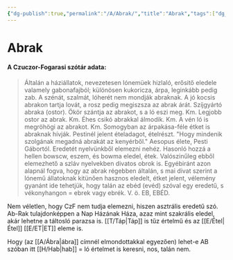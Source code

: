 ```yaml
---
{"dg-publish":true,"permalink":"/A/Abrak/","title":"Abrak","tags":["dg_uploaded"],"created":"2023-10-21T04:37","updated":"2023-11-08T03:25"}
---
```



# Abrak

#### A Czuczor-Fogarasi szótár adata:

> Általán a háziállatok, nevezetesen lónemüek hizlaló, erősitő eledele valamely gabonafajból; különösen kukoricza, árpa, leginkább pedig zab. A szénát, szalmát, lóherét nem mondják abraknak. A jó kocsis abrakon tartja lovát, a rosz pedig megiszsza az abrak árát. Szíjgyártó abraka (ostor). Ökör szántja az abrakot, s a ló eszi meg. Km. Legjobb ostor az abrak. Km. Éhes csikó abrakkal álmodik. Km. A vén ló is megröhögi az abrakot. Km. Somogyban az árpakása-féle étket is abraknak hívják. Pestinél jelent ételadagot, ételrészt. "Hogy mindenik szolgának megadná abrakát az kenyérből." Aesopus élete, Pesti Gábortól. Eredetét nyelvünkből elemezni nehéz. Hasonló hozzá a hellen bowscw, eszem, és bowma eledel, étek. Valószinűleg ebből elemezhető a szláv nyelvekben divatos obrok is. Egyébiránt azon alapnál fogva, hogy az abrak régebben általán, s mai divat szerint a lónemű állatoknak kitünően hasznos eledelt, étket jelent, vélemény gyanánt ide tehetjük, hogy talán az ebéd (evéd) szóval egy eredetű, s vékonyhangon = ebrek vagy ebrék. V. ö. EB, EBÉD.  

Nem véletlen, hogy CzF nem tudja elemezni, hiszen asztrális eredetű szó. Ab-Rak tulajdonképpen a Nap Házának Háza, azaz mint szakrális eledel, akár lehetne a táltosló parazsa is. [[T/Táp\|Táp]] is tűz értelmű és az [[E/Étel\|Étel]] [[E/ET\|ET]] eleme is.  

Hogy (az [[A/Ábra\|ábra]] címnél elmondottakkal egyezően) lehet-e AB szóban itt [[H/Hab\|hab]] = ló értelmet is keresni, nos, talán nem.  